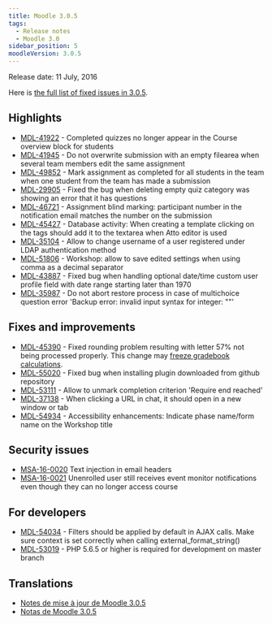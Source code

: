 ```yaml
---
title: Moodle 3.0.5
tags:
  - Release notes
  - Moodle 3.0
sidebar_position: 5
moodleVersion: 3.0.5
---
```

Release date: 11 July, 2016

Here is [the full list of fixed issues in 3.0.5](https://moodle.atlassian.net/secure/IssueNavigator!executeAdvanced.jspa?jqlQuery=project+%3D+mdl+AND+resolution+%3D+fixed+AND+fixVersion+in+%28%223.0.5%22%29+ORDER+BY+priority+DESC&runQuery=true&clear=true).

## Highlights

- [MDL-41922](https://moodle.atlassian.net/browse/MDL-41922) - Completed quizzes no longer appear in the Course overview block for students
- [MDL-41945](https://moodle.atlassian.net/browse/MDL-41945) - Do not overwrite submission with an empty filearea when several team members edit the same assignment
- [MDL-49852](https://moodle.atlassian.net/browse/MDL-49852) - Mark assignment as completed for all students in the team when one student from the team has made a submission
- [MDL-29905](https://moodle.atlassian.net/browse/MDL-29905) - Fixed the bug when deleting empty quiz category was showing an error that it has questions
- [MDL-46721](https://moodle.atlassian.net/browse/MDL-46721) - Assignment blind marking: participant number in the notification email matches the number on the submission
- [MDL-45427](https://moodle.atlassian.net/browse/MDL-45427) - Database activity: When creating a template clicking on the tags should add it to the textarea when Atto editor is used
- [MDL-35104](https://moodle.atlassian.net/browse/MDL-35104) - Allow to change username of a user registered under LDAP authentication method
- [MDL-51806](https://moodle.atlassian.net/browse/MDL-51806) - Workshop: allow to save edited settings when using comma as a decimal separator
- [MDL-43887](https://moodle.atlassian.net/browse/MDL-43887) - Fixed bug when handling optional date/time custom user profile field with date range starting later than 1970
- [MDL-35987](https://moodle.atlassian.net/browse/MDL-35987) - Do not abort restore process in case of multichoice question error 'Backup error: invalid input syntax for integer: ""'

## Fixes and improvements

- [MDL-45390](https://moodle.atlassian.net/browse/MDL-45390) - Fixed rounding problem resulting with letter 57% not being processed properly. This change may [freeze gradebook calculations](https://docs.moodle.org/en/Gradebook_calculation_changes#20160518_-_letter_grade_boundary_issue).
- [MDL-55020](https://moodle.atlassian.net/browse/MDL-55020) - Fixed bug when installing plugin downloaded from github repository
- [MDL-53111](https://moodle.atlassian.net/browse/MDL-53111) - Allow to unmark completion criterion 'Require end reached'
- [MDL-37138](https://moodle.atlassian.net/browse/MDL-37138) - When clicking a URL in chat, it should open in a new window or tab
- [MDL-54934](https://moodle.atlassian.net/browse/MDL-54934) - Accessibility enhancements: Indicate phase name/form name on the Workshop title

## Security issues

- [MSA-16-0020](https://moodle.org/mod/forum/discuss.php?d=336698) Text injection in email headers
- [MSA-16-0021](https://moodle.org/mod/forum/discuss.php?d=336699) Unenrolled user still receives event monitor notifications even though they can no longer access course

## For developers

- [MDL-54034](https://moodle.atlassian.net/browse/MDL-54034) - Filters should be applied by default in AJAX calls. Make sure context is set correctly when calling external_format_string()
- [MDL-53019](https://moodle.atlassian.net/browse/MDL-53019) - PHP 5.6.5 or higher is required for development on master branch

## Translations

- [Notes de mise à jour de Moodle 3.0.5](https://docs.moodle.org/fr/Notes_de_mise_à_jour_de_Moodle_3.0.5)
- [Notas de Moodle 3.0.5](https://docs.moodle.org/es/Notas_de_Moodle_3.0.5)
